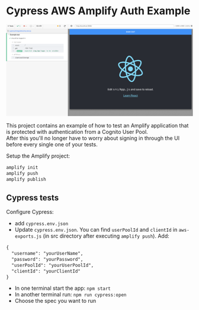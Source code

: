 # Cypress AWS Amplify Auth Example

![Succesfull test](img/test-succes.png)

This project contains an example of how to test an Amplify application that is protected with authentication from a Cognito User Pool.  
After this you'll no longer have to worry about signing in through the UI before every single one of your tests.

Setup the Amplify project:

```
amplify init
amplify push
amplify publish
```

## Cypress tests

Configure Cypress:

- add `cypress.env.json`
- Update `cypress.env.json`.
  You can find `userPoolId` and `clientId` in `aws-exports.js` (in src directory after executing `amplify push`).
  Add:

```
{
  "username": "yourUserName",
  "password": "yourPassword",
  "userPoolId": "yourUserPoolId",
  "clientId": "yourClientId"
}

```

- In one terminal start the app: `npm start`
- In another terminal run: `npm run cypress:open`
- Choose the spec you want to run
